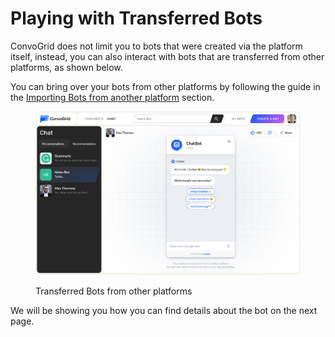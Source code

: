 # Playing with Transferred Bots

ConvoGrid does not limit you to bots that were created via the platform itself, instead, you can also interact with bots that are transferred from other platforms, as shown below.

You can bring over your bots from other platforms by following the guide in the [Importing Bots from another platform](../my-bots/creating-a-bot/selecting-the-content/importing-bots-from-another-platform.md) section.

<figure><img src="../.gitbook/assets/image (13).png" alt=""><figcaption><p>Transferred Bots from other platforms</p></figcaption></figure>



We will be showing you how you can find details about the bot on the next page.

